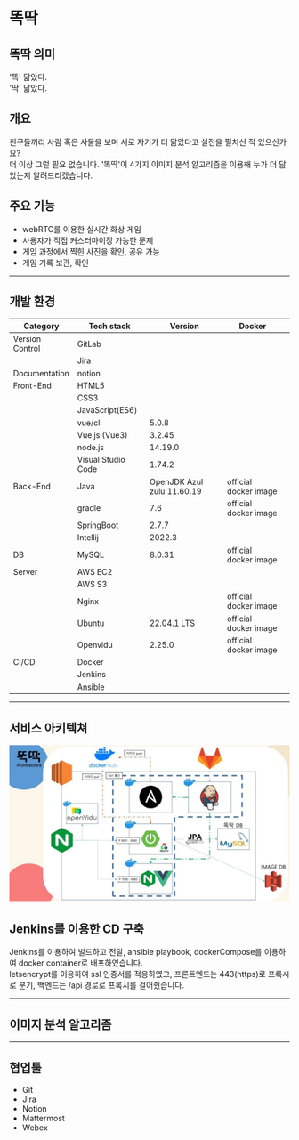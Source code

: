 # 똑딱

## 똑딱 의미

'똑' 닮았다. <br>'딱' 닮았다.

## 개요

친구들끼리 사람 혹은 사물을 보며 서로 자기가 더 닮았다고 설전을 펼치신 적 있으신가요?<br>
더 이상 그럴 필요 없습니다. '똑딱'이 4가지 이미지 분석 알고리즘을 이용해 누가 더 닮았는지 알려드리겠습니다.

## 주요 기능

- webRTC를 이용한 실시간 화상 게임
- 사용자가 직접 커스터마이징 가능한 문제
- 게임 과정에서 찍힌 사진을 확인, 공유 가능
- 게임 기록 보관, 확인

---

## 개발 환경

| Category        | Tech stack         | Version                    | Docker                |     |
| --------------- | ------------------ | -------------------------- | --------------------- | --- |
| Version Control | GitLab             |                            |                       |     |
|                 | Jira               |                            |                       |     |
| Documentation   | notion             |                            |                       |     |
| Front-End       | HTML5              |                            |                       |     |
|                 | CSS3               |                            |                       |     |
|                 | JavaScript(ES6)    |                            |                       |     |
|                 | vue/cli            | 5.0.8                      |                       |     |
|                 | Vue.js (Vue3)      | 3.2.45                     |                       |     |
|                 | node.js            | 14.19.0                    |                       |     |
|                 | Visual Studio Code | 1.74.2                     |                       |     |
| Back-End        | Java               | OpenJDK Azul zulu 11.60.19 | official docker image |     |
|                 | gradle             | 7.6                        | official docker image |     |
|                 | SpringBoot         | 2.7.7                      |                       |     |
|                 | Intellij           | 2022.3                     |                       |     |
| DB              | MySQL              | 8.0.31                     | official docker image |     |
| Server          | AWS EC2            |                            |                       |     |
|                 | AWS S3             |                            |                       |     |
|                 | Nginx              |                            | official docker image |     |
|                 | Ubuntu             | 22.04.1 LTS                | official docker image |     |
|                 | Openvidu           | 2.25.0                     | official docker image |     |
| CI/CD           | Docker             |                            |                       |     |
|                 | Jenkins            |                            |                       |     |
|                 | Ansible            |                            |                       |     |

---

## 서비스 아키텍쳐

![서비스 아키텍처](ReadMe_contents\Architecture.jpg)

## Jenkins를 이용한 CD 구축

Jenkins를 이용하여 빌드하고 전달, ansible playbook, dockerCompose를 이용하여 docker container로 배포하였습니다. <br>
letsencrypt를 이용하여 ssl 인증서를 적용하였고, 프론트엔드는 443(https)로 프록시로 분기, 백엔드는 /api 경로로 프록시를 걸어줬습니다.

---

## 이미지 분석 알고리즘

---

## 협업툴

- Git
- Jira
- Notion
- Mattermost
- Webex
